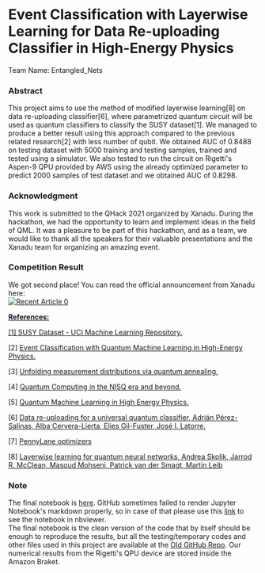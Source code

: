 # Event Classification with Layerwise Learning for Data Re-uploading Classifier in High-Energy Physics

Team Name: Entangled_Nets

### Abstract

This project aims to use the method of modified layerwise learning[8] on data re-uploading classifier[6], where parametrized quantum circuit will be used as quantum classifiers to classify the SUSY dataset[1]. We managed to produce a better result using this approach compared to the previous related research[2] with less number of qubit. We obtained AUC of 0.8488 on testing dataset with 5000 training and testing samples, trained and tested using a simulator. We also tested to run the circuit on Rigetti's Aspen-9 QPU provided by AWS using the already optimized parameter to predict 2000 samples of test dataset and we obtained AUC of 0.8298.


### Acknowledgment 

This work is submitted to the QHack 2021 organized by Xanadu. During the hackathon, we had the opportunity to learn and implement ideas in the field of QML. It was a pleasure to be part of this hackathon, and as a team, we would like to thank all the speakers for their valuable presentations and the Xanadu team for organizing an amazing event.

### Competition Result

We got second place! You can read the official announcement from Xanadu here: <br>
<a target="_blank" href="https://github-readme-medium-recent-article.vercel.app/medium/@XanaduAI/0"><img src="https://github-readme-medium-recent-article.vercel.app/medium/@XanaduAI/0" alt="Recent Article 0"> 


**References:**

[1] [SUSY Dataset - UCI Machine Learning Repository.](https://archive.ics.uci.edu/ml/datasets/SUSY#)

[2] [Event Classification with Quantum Machine Learning in High-Energy Physics.](https://arxiv.org/abs/2002.09935)

[3] [Unfolding measurement distributions via quantum annealing.](https://link.springer.com/article/10.1007/JHEP11(2019)128)

[4] [Quantum Computing in the NISQ era and beyond.](https://quantum-journal.org/papers/q-2018-08-06-79/#)

[5] [Quantum Machine Learning in High Energy Physics.](https://arxiv.org/abs/2005.08582)

[6] [Data re-uploading for a universal quantum classifier, Adrián Pérez-Salinas, Alba Cervera-Lierta, Elies Gil-Fuster, José I. Latorre.](https://arxiv.org/abs/1907.02085)

[7] [PennyLane optimizers](https://pennylane.readthedocs.io/en/stable/introduction/optimizers.html)

[8] [Layerwise learning for quantum neural networks, Andrea Skolik, Jarrod R. McClean, Masoud Mohseni, Patrick van der Smagt,  Martin Leib](https://arxiv.org/abs/2006.14904)


### Note
The final notebook is [here](https://github.com/eraraya-ricardo/qhack-2021-openproject/blob/main/QHack_Final.ipynb). GitHub sometimes failed to render Jupyter Notebook's markdown properly, so in case of that please use this [link](https://nbviewer.jupyter.org/github/eraraya-ricardo/qhack-2021-openproject/blob/main/QHack_Final.ipynb) to see the notebook in nbviewer. <br>
The final notebook is the clean version of the code that by itself should be enough to reproduce the results, but all the testing/temporary codes and other files used in this project are available at the [Old GitHub Repo](https://github.com/VoicuTomut/Event-Classification-with-data-reuploading-in-High-Energy-Physics).
Our numerical results from the Rigetti's QPU device are stored inside the Amazon Braket.
